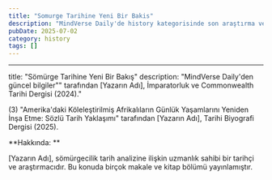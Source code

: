 ```yaml
---
title: "Somurge Tarihine Yeni Bir Bakis"
description: "MindVerse Daily'de history kategorisinde son araştırma ve içgörüler keşfedin."
pubDate: 2025-07-02
category: history
tags: []
---
```


---
title: "Sömürge Tarihine Yeni Bir Bakış"
description: "MindVerse Daily'den güncel bilgiler"" tarafından [Yazarın Adı], İmparatorluk ve Commonwealth Tarihi Dergisi (2024)."

(3) "Amerika'daki Köleleştirilmiş Afrikalıların Günlük Yaşamlarını Yeniden İnşa Etme: Sözlü Tarih Yaklaşımı" tarafından [Yazarın Adı], Tarihi Biyografi Dergisi (2025).

**Hakkında: **

[Yazarın Adı], sömürgecilik tarih analizine ilişkin uzmanlık sahibi bir tarihçi ve araştırmacıdır. Bu konuda birçok makale ve kitap bölümü yayınlamıştır.